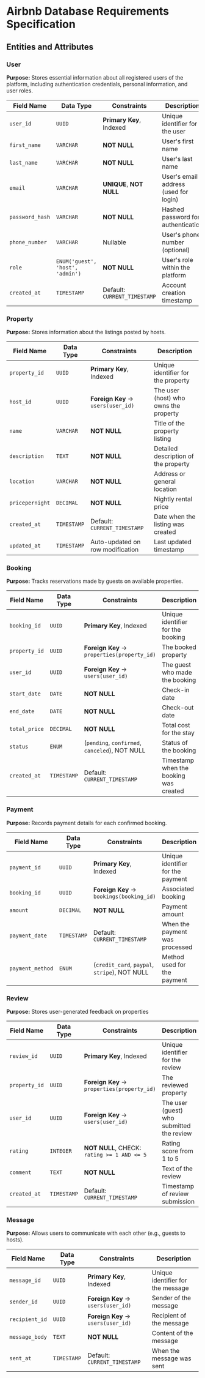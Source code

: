 # Airbnb Database Requirements Specification

## Entities and Attributes

### User
**Purpose:** Stores essential information about all registered users of the platform, including authentication credentials, personal information, and user roles.

| Field Name      | Data Type                         | Constraints                            | Description                            |
|------------------|-----------------------------------|----------------------------------------|----------------------------------------|
| `user_id`        | `UUID`                            | **Primary Key**, Indexed               | Unique identifier for the user         |
| `first_name`     | `VARCHAR`                         | **NOT NULL**                           | User's first name                       |
| `last_name`      | `VARCHAR`                         | **NOT NULL**                           | User's last name                        |
| `email`          | `VARCHAR`                         | **UNIQUE**, **NOT NULL**               | User's email address (used for login)  |
| `password_hash`  | `VARCHAR`                         | **NOT NULL**                           | Hashed password for authentication      |
| `phone_number`   | `VARCHAR`                         | Nullable                               | User's phone number (optional)          |
| `role`           | `ENUM('guest', 'host', 'admin')` | **NOT NULL**                           | User's role within the platform         |
| `created_at`     | `TIMESTAMP`                       | Default: `CURRENT_TIMESTAMP`           | Account creation timestamp              |


### Property
**Purpose:** Stores information about the listings posted by hosts.

| Field Name       | Data Type     | Constraints                                  | Description                               |
|------------------|---------------|----------------------------------------------|-------------------------------------------|
| `property_id`    | `UUID`        | **Primary Key**, Indexed                     | Unique identifier for the property         |
| `host_id`        | `UUID`        | **Foreign Key** → `users(user_id)`           | The user (host) who owns the property      |
| `name`           | `VARCHAR`     | **NOT NULL**                                 | Title of the property listing              |
| `description`    | `TEXT`        | **NOT NULL**                                 | Detailed description of the property       |
| `location`       | `VARCHAR`     | **NOT NULL**                                 | Address or general location                |
| `pricepernight`  | `DECIMAL`     | **NOT NULL**                                 | Nightly rental price                       |
| `created_at`     | `TIMESTAMP`   | Default: `CURRENT_TIMESTAMP`                 | Date when the listing was created          |
| `updated_at`     | `TIMESTAMP`   | Auto-updated on row modification             | Last updated timestamp                     |




### Booking
**Purpose:** Tracks reservations made by guests on available properties.

| Field Name      | Data Type     | Constraints                                  | Description                                |
|------------------|---------------|----------------------------------------------|--------------------------------------------|
| `booking_id`     | `UUID`        | **Primary Key**, Indexed                     | Unique identifier for the booking           |
| `property_id`    | `UUID`        | **Foreign Key** → `properties(property_id)`  | The booked property                         |
| `user_id`        | `UUID`        | **Foreign Key** → `users(user_id)`           | The guest who made the booking              |
| `start_date`     | `DATE`        | **NOT NULL**                                 | Check-in date                               |
| `end_date`       | `DATE`        | **NOT NULL**                                 | Check-out date                              |
| `total_price`    | `DECIMAL`     | **NOT NULL**                                 | Total cost for the stay                     |
| `status`         | `ENUM`        | (`pending`, `confirmed`, `canceled`), NOT NULL | Status of the booking                   |
| `created_at`     | `TIMESTAMP`   | Default: `CURRENT_TIMESTAMP`                 | Timestamp when the booking was created      |


### Payment
**Purpose:** Records payment details for each confirmed booking.

| Field Name       | Data Type     | Constraints                                  | Description                                  |
|------------------|---------------|----------------------------------------------|----------------------------------------------|
| `payment_id`     | `UUID`        | **Primary Key**, Indexed                     | Unique identifier for the payment             |
| `booking_id`     | `UUID`        | **Foreign Key** → `bookings(booking_id)`     | Associated booking                            |
| `amount`         | `DECIMAL`     | **NOT NULL**                                 | Payment amount                                |
| `payment_date`   | `TIMESTAMP`   | Default: `CURRENT_TIMESTAMP`                 | When the payment was processed                |
| `payment_method` | `ENUM`        | (`credit_card`, `paypal`, `stripe`), NOT NULL | Method used for the payment                 |

### Review
**Purpose:** Stores user-generated feedback on properties

| Field Name       | Data Type     | Constraints                                  | Description                                  |
|------------------|---------------|----------------------------------------------|----------------------------------------------|
| `review_id`      | `UUID`        | **Primary Key**, Indexed                     | Unique identifier for the review              |
| `property_id`    | `UUID`        | **Foreign Key** → `properties(property_id)`  | The reviewed property                         |
| `user_id`        | `UUID`        | **Foreign Key** → `users(user_id)`           | The user (guest) who submitted the review     |
| `rating`         | `INTEGER`     | **NOT NULL**, CHECK: `rating >= 1 AND <= 5`  | Rating score from 1 to 5                      |
| `comment`        | `TEXT`        | **NOT NULL**                                 | Text of the review                            |
| `created_at`     | `TIMESTAMP`   | Default: `CURRENT_TIMESTAMP`                 | Timestamp of review submission                |


### Message
**Purpose:** Allows users to communicate with each other (e.g., guests to hosts).

| Field Name       | Data Type     | Constraints                                  | Description                                  |
|------------------|---------------|----------------------------------------------|----------------------------------------------|
| `message_id`     | `UUID`        | **Primary Key**, Indexed                     | Unique identifier for the message             |
| `sender_id`      | `UUID`        | **Foreign Key** → `users(user_id)`           | Sender of the message                         |
| `recipient_id`   | `UUID`        | **Foreign Key** → `users(user_id)`           | Recipient of the message                      |
| `message_body`   | `TEXT`        | **NOT NULL**                                 | Content of the message                        |
| `sent_at`        | `TIMESTAMP`   | Default: `CURRENT_TIMESTAMP`                 | When the message was sent                     |